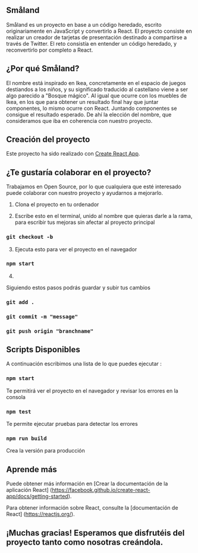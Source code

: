 ## Småland

Småland es un proyecto en base a un código heredado, escrito originariamente en JavaScript y convertirlo a React.
El proyecto consiste en realizar un creador de tarjetas de presentación destinado a compartirse a través de Twitter.
El reto consistía en entender un código heredado, y reconvertirlo por completo a React.

## ¿Por qué Småland?

El nombre está inspirado en Ikea, concretamente en el espacio de juegos destiandos a los niños, y su significado traducido al castellano viene a ser algo parecido a "Bosque mágico".
Al igual que ocurre con los muebles de Ikea, en los que para obtener un resultado final hay que juntar componentes, lo mismo ocurre con React. Juntando componentes se consigue el resultado esperado.
De ahí la elección del nombre, que consideramos que iba en coherencia con nuestro proyecto.


## Creación del proyecto

Este proyecto ha sido realizado con [Create React App](https://github.com/facebook/create-react-app).

## ¿Te gustaría colaborar en el proyecto?

Trabajamos en Open Source, por lo que cualquiera que esté interesado puede colaborar con nuestro proyecto y ayudarnos a mejorarlo.

1. Clona el proyecto en tu ordenador

2. Escribe esto en el terminal, unido al nombre que quieras darle a la rama, para escribir tus mejoras sin afectar al proyecto principal
### `git checkout -b` 

3. Ejecuta esto para ver el proyecto en el navegador
### `npm start`

4. 
Siguiendo estos pasos podrás guardar y subir tus cambios
### `git add .`
### `git commit -m "message"`
### `git push origin "branchname"`



## Scripts Disponibles

A continuación escribimos una lista de lo que puedes ejecutar :

### `npm start`

Te permitirá ver el proyecto en el navegador y revisar los errores en la consola

### `npm test`

Te permite ejecutar pruebas para detectar los errores

### `npm run build`

Crea la versión para producción


## Aprende más

Puede obtener más información en [Crear la documentación de la aplicación React] (https://facebook.github.io/create-react-app/docs/getting-started).

Para obtener información sobre React, consulte la [documentación de React] (https://reactjs.org/).


## ¡Muchas gracias! Esperamos que disfrutéis del proyecto tanto como nosotras creándola.
